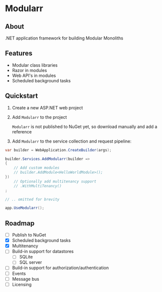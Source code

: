 # Modularr

## About

.NET application framework for building Modular Monoliths

## Features

- Modular class libraries
- Razor in modules
- Web API's in modules
- Scheduled background tasks

## Quickstart

1. Create a new ASP.NET web project
2. Add `Modularr` to the project

    `Modularr` is not published to NuGet yet, so download manually and add a reference
3. Add `Modularr` to the service collection and request pipeline:

```csharp
var builder = WebApplication.CreateBuilder(args);

builder.Services.AddModularr(builder =>
{
    // Add custom modules
    // builder.AddModule<HelloWorldModule>();
})
    // Optionally add multitenancy support
    // .WithMultiTenancy()
;

// .. omitted for brevity

app.UseModularr();
```

## Roadmap

- [ ] Publish to NuGet
- [x] Scheduled background tasks
- [x] Multitenancy
- [ ] Build-in support for datastores
  - [ ] SQLite
  - [ ] SQL server
- [ ] Build-in support for authorization/authentication
- [ ] Events
- [ ] Message bus
- [ ] Licensing
